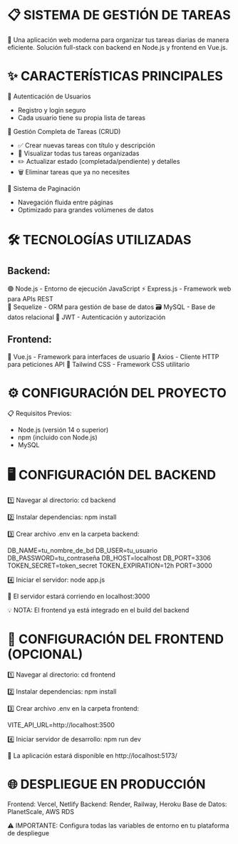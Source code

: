 📋 SISTEMA DE GESTIÓN DE TAREAS
==========================================

🎯 Una aplicación web moderna para organizar tus tareas diarias de manera eficiente.
Solución full-stack con backend en Node.js y frontend en Vue.js.

✨ CARACTERÍSTICAS PRINCIPALES
============================

🔐 Autenticación de Usuarios
- Registro y login seguro
- Cada usuario tiene su propia lista de tareas

📝 Gestión Completa de Tareas (CRUD)
- ✅ Crear nuevas tareas con título y descripción 
- 👀 Visualizar todas tus tareas organizadas
- ✏️ Actualizar estado (completada/pendiente) y detalles
- 🗑️ Eliminar tareas que ya no necesites

📄 Sistema de Paginación
- Navegación fluida entre páginas
- Optimizado para grandes volúmenes de datos

🛠️ TECNOLOGÍAS UTILIZADAS
=========================

Backend:
--------
🟢 Node.js - Entorno de ejecución JavaScript 
⚡ Express.js - Framework web para APIs REST   
🔄 Sequelize - ORM para gestión de base de datos 
🗃️ MySQL - Base de datos relacional 
🔑 JWT - Autenticación y autorización 

Frontend:
---------
💚 Vue.js - Framework para interfaces de usuario 
📡 Axios - Cliente HTTP para peticiones API 
🎨 Tailwind CSS - Framework CSS utilitario 

⚙️ CONFIGURACIÓN DEL PROYECTO
=============================

📋 Requisitos Previos:
- Node.js (versión 14 o superior)
- npm (incluido con Node.js)
- MySQL

🖥️ CONFIGURACIÓN DEL BACKEND
============================

1️⃣ Navegar al directorio:
   cd backend

2️⃣ Instalar dependencias:
   npm install

3️⃣ Crear archivo .env en la carpeta backend:

   DB_NAME=tu_nombre_de_bd 
   DB_USER=tu_usuario 
   DB_PASSWORD=tu_contraseña 
   DB_HOST=localhost 
   DB_PORT=3306 
   TOKEN_SECRET=token_secret 
   TOKEN_EXPIRATION=12h 
   PORT=3000

4️⃣ Iniciar el servidor:
   node app.js

🎉 El servidor estará corriendo en localhost:3000

💡 NOTA: El frontend ya está integrado en el build del backend

🎨 CONFIGURACIÓN DEL FRONTEND (OPCIONAL)
=======================================

1️⃣ Navegar al directorio:
   cd frontend

2️⃣ Instalar dependencias:
   npm install

3️⃣ Crear archivo .env en la carpeta frontend:

   VITE_API_URL=http://localhost:3500

4️⃣ Iniciar servidor de desarrollo:
   npm run dev

🎉 La aplicación estará disponible en http://localhost:5173/

🌐 DESPLIEGUE EN PRODUCCIÓN
===========================

Frontend: Vercel, Netlify
Backend: Render, Railway, Heroku
Base de Datos: PlanetScale, AWS RDS

⚠️ IMPORTANTE: Configura todas las variables de entorno en tu plataforma de despliegue
